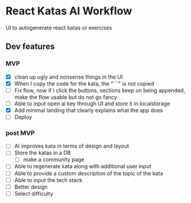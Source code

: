 # React Katas AI Workflow

UI to autogenerate react katas or exercises

## Dev features

### MVP

- [x] clean up ugly and nonsense things in the UI
- [x] When I copy the code for the kata, the "```" is not copied
- [ ] Fix flow, now if I click the buttons, sections keep on being appended, make the flow usable but do not go fancy
- [ ] Able to input open ai key through UI and store it in localstorage
- [x] Add minimal landing that clearly explains what the app does
- [ ] Deploy

### post MVP

- [ ] AI improves kata in terms of design and layout
- [ ] Store the katas in a DB
  - [ ] make a community page
- [ ] Able to regenerate kata along with additional user input
- [ ] Able to provide a custom description of the topic of the kata
- [ ] Able to input the tech stack
- [ ] Better design
- [ ] Select difficulty
